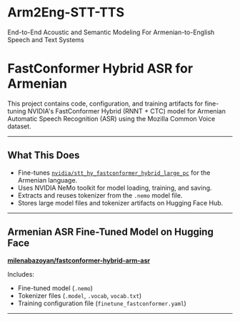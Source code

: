 # Arm2Eng-STT-TTS
End-to-End Acoustic and Semantic Modeling For Armenian-to-English Speech and Text Systems

# FastConformer Hybrid ASR for Armenian

This project contains code, configuration, and training artifacts for fine-tuning NVIDIA's FastConformer Hybrid (RNNT + CTC) model for Armenian Automatic Speech Recognition (ASR) using the Mozilla Common Voice dataset.

---
## What This Does

- Fine-tunes [`nvidia/stt_hy_fastconformer_hybrid_large_pc`](https://huggingface.co/nvidia/stt_hy_fastconformer_hybrid_large_pc) for the Armenian language.
- Uses NVIDIA NeMo toolkit for model loading, training, and saving.
- Extracts and reuses tokenizer from the `.nemo` model file.
- Stores large model files and tokenizer artifacts on Hugging Face Hub.

---

## Armenian ASR Fine-Tuned Model on Hugging Face

[**milenabazoyan/fastconformer-hybrid-arm-asr**](https://huggingface.co/milenabazoyan/fastconformer-hybrid-arm-asr)

Includes:
- Fine-tuned model (`.nemo`)
- Tokenizer files (`.model`, `.vocab`, `vocab.txt`)
- Training configuration file (`finetune_fastconformer.yaml`)

---
